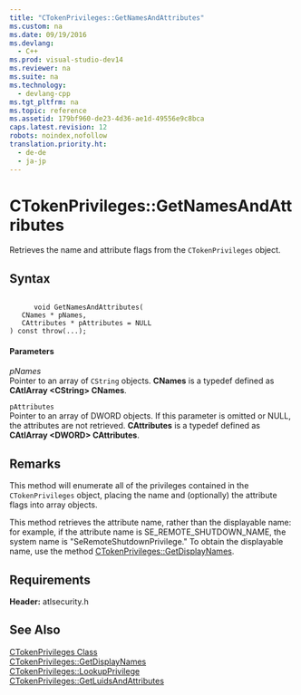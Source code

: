 ```yaml
---
title: "CTokenPrivileges::GetNamesAndAttributes"
ms.custom: na
ms.date: 09/19/2016
ms.devlang: 
  - C++
ms.prod: visual-studio-dev14
ms.reviewer: na
ms.suite: na
ms.technology: 
  - devlang-cpp
ms.tgt_pltfrm: na
ms.topic: reference
ms.assetid: 179bf960-de23-4d36-ae1d-49556e9c8bca
caps.latest.revision: 12
robots: noindex,nofollow
translation.priority.ht: 
  - de-de
  - ja-jp
---
```

# CTokenPrivileges::GetNamesAndAttributes
Retrieves the name and attribute flags from the `CTokenPrivileges` object.  
  
## Syntax  
  
```  
  
      void GetNamesAndAttributes(  
   CNames * pNames,  
   CAttributes * pAttributes = NULL   
) const throw(...);  
```  
  
#### Parameters  
 *pNames*  
 Pointer to an array of `CString` objects. **CNames** is a typedef defined as **CAtlArray <CString\> CNames**.  
  
 `pAttributes`  
 Pointer to an array of DWORD objects. If this parameter is omitted or NULL, the attributes are not retrieved. **CAttributes** is a typedef defined as **CAtlArray <DWORD\> CAttributes**.  
  
## Remarks  
 This method will enumerate all of the privileges contained in the `CTokenPrivileges` object, placing the name and (optionally) the attribute flags into array objects.  
  
 This method retrieves the attribute name, rather than the displayable name: for example, if the attribute name is SE_REMOTE_SHUTDOWN_NAME, the system name is "SeRemoteShutdownPrivilege." To obtain the displayable name, use the method [CTokenPrivileges::GetDisplayNames](../vs140/CTokenPrivileges--GetDisplayNames.md).  
  
## Requirements  
 **Header:** atlsecurity.h  
  
## See Also  
 [CTokenPrivileges Class](../vs140/CTokenPrivileges-Class.md)   
 [CTokenPrivileges::GetDisplayNames](../vs140/CTokenPrivileges--GetDisplayNames.md)   
 [CTokenPrivileges::LookupPrivilege](../vs140/CTokenPrivileges--LookupPrivilege.md)   
 [CTokenPrivileges::GetLuidsAndAttributes](../vs140/CTokenPrivileges--GetLuidsAndAttributes.md)